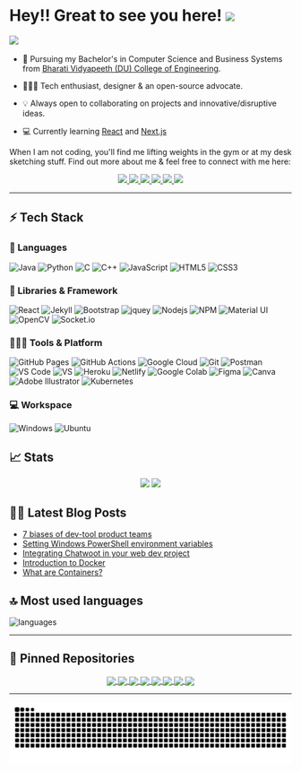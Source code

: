 # Hey!! Great to see you here! <img src="/src/wave.gif" width="30px">

<a href="https://ichoake.github.io"><img src="/src/profile_banner.gif"></a>

* 📖 Pursuing my Bachelor's in Computer Science and Business Systems from [Bharati Vidyapeeth (DU) College of Engineering](https://bvucoepune.edu.in/). 

* 🧑🏻‍💻 Tech enthusiast, designer & an open-source advocate. 

* 💡 Always open to collaborating on projects and innovative/disruptive ideas. 

* 💻 Currently learning [React](https://reactjs.org/) and [Next.js](https://nextjs.org/)

When I am not coding, you'll find me lifting weights in the gym or at my desk sketching stuff. Find out more about me & feel free to connect with me here:

<p align="center">
	<a href="https://www.linkedin.com/in/asmit-malakannawar/">
		<img src="https://img.shields.io/badge/LinkedIn-0077B5?style=for-the-badge&logo=linkedin&logoColor=white" />
	</a>
	<a href="https://twitter.com/Asmit_2952">
		<img src="https://img.shields.io/badge/Twitter-1DA1F2?style=for-the-badge&logo=twitter&logoColor=white" />
	</a>
	<a href="https://dev.to/asmit2952">
		<img src="https://img.shields.io/badge/dev.to-0A0A0A?style=for-the-badge&logo=devdotto&logoColor=white" />
	</a>
        <a href="https://asmit2952.github.io/">
		<img src="https://img.shields.io/badge/portfolio-1AA260?style=for-the-badge&logo=About.me&logoColor=white" />
	</a>
	<a href="https://asmit.bio.link/">
		<img src="https://img.shields.io/badge/bio.link-000000%7D?style=for-the-badge&logo=biolink&logoColor=white" />
	</a>
        <a href="mailto:asmitbm2952002@gmail.com">
		<img src="https://img.shields.io/badge/Gmail-D14836?style=for-the-badge&logo=gmail&logoColor=white" />
	</a>
</p>

---

## ⚡ Tech Stack

### 🚀 Languages

![Java](https://img.shields.io/badge/Java-ED8B00?style=for-the-badge&logo=java&logoColor=white)
![Python](https://img.shields.io/badge/Python-FFD43B?style=for-the-badge&logo=python&logoColor=306998)
![C](https://img.shields.io/badge/C-00599C?style=for-the-badge&logo=c&logoColor=white)
![C++](https://img.shields.io/badge/C%2B%2B-00599C?style=for-the-badge&logo=c%2B%2B&logoColor=white)
![JavaScript](https://img.shields.io/badge/JavaScript-323330?style=for-the-badge&logo=javascript&logoColor=F7DF1E)
![HTML5](https://img.shields.io/badge/HTML5-E34F26?style=for-the-badge&logo=html5&logoColor=white)
![CSS3](https://img.shields.io/badge/CSS3-1572B6?style=for-the-badge&logo=css3&logoColor=white)

### 🧩 Libraries & Framework

![React](https://img.shields.io/badge/React-20232A?style=for-the-badge&logo=react&logoColor=61DAFB)
![Jekyll](https://img.shields.io/badge/Jekyll-CC0000?style=for-the-badge&logo=Jekyll&logoColor=white)
![Bootstrap](https://img.shields.io/badge/Bootstrap-563D7C?style=for-the-badge&logo=bootstrap&logoColor=white)
![jquey](https://img.shields.io/badge/jQuery-0769AD?style=for-the-badge&logo=jquery&logoColor=white)
![Nodejs](https://img.shields.io/badge/Node.js-339933?style=for-the-badge&logo=nodedotjs&logoColor=white)
![NPM](https://img.shields.io/badge/npm-CB3837?style=for-the-badge&logo=npm&logoColor=white)
![Material UI](https://img.shields.io/badge/Material--UI-0081CB?style=for-the-badge&logo=material-ui&logoColor=white)
![OpenCV](https://img.shields.io/badge/OpenCV-27338e?style=for-the-badge&logo=OpenCV&logoColor=white)
![Socket.io](https://img.shields.io/badge/Socket.io-010101?&style=for-the-badge&logo=Socket.io&logoColor=white)

### 🧑🏻‍💻 Tools & Platform

![GitHub Pages](https://img.shields.io/badge/GitHub_Pages-100000?style=for-the-badge&logo=github&logoColor=white)
![GitHub Actions](https://img.shields.io/badge/GitHub_Actions-2088FF?style=for-the-badge&logo=github-actions&logoColor=white)
![Google Cloud](https://img.shields.io/badge/Google_Cloud-4285F4?style=for-the-badge&logo=google-cloud&logoColor=white)
![Git](https://img.shields.io/badge/Git-F05032?style=for-the-badge&logo=git&logoColor=white)
![Postman](https://img.shields.io/badge/Postman-FF6C37?style=for-the-badge&logo=Postman&logoColor=white)
![VS Code](https://img.shields.io/badge/Visual_Studio_Code-0078D4?style=for-the-badge&logo=visual%20studio%20code&logoColor=white)
![VS](https://img.shields.io/badge/Visual_Studio-5C2D91?style=for-the-badge&logo=visual%20studio&logoColor=white)
![Heroku](https://img.shields.io/badge/Heroku-430098?style=for-the-badge&logo=heroku&logoColor=white)
![Netlify](https://img.shields.io/badge/Netlify-00C7B7?style=for-the-badge&logo=netlify&logoColor=white)
![Google Colab](https://img.shields.io/badge/Colab-F9AB00?style=for-the-badge&logo=googlecolab&color=525252)
![Figma](https://img.shields.io/badge/Figma-F24E1E?style=for-the-badge&logo=figma&logoColor=white)
![Canva](https://img.shields.io/badge/Canva-%2300C4CC.svg?&style=for-the-badge&logo=Canva&logoColor=white)
![Adobe Illustrator](https://img.shields.io/badge/Adobe%20Illustrator-FF9A00?style=for-the-badge&logo=adobe%20illustrator&logoColor=white)
![Kubernetes](https://img.shields.io/badge/kubernetes-326ce5.svg?&style=for-the-badge&logo=kubernetes&logoColor=white)

### 💻 Workspace

![Windows](https://img.shields.io/badge/Windows-0078D6?style=for-the-badge&logo=windows&logoColor=white)
![Ubuntu](https://img.shields.io/badge/Ubuntu-E95420?style=for-the-badge&logo=ubuntu&logoColor=white)

## 📈 Stats

<p align="center">
  <img width="48%" src="https://github-readme-stats.vercel.app/api?username=Asmit2952&show_icons=true&hide_border=true&theme=radical" />
  <img width="48%" src="https://github-readme-streak-stats.herokuapp.com/?user=Asmit2952&hide_border=true&theme=radical" />
</p>

## ✍🏻 Latest Blog Posts

<!-- BLOG-POST-LIST:START -->
- [7 biases of dev-tool product teams](https://dev.to/asmit2952/7-biases-of-dev-tool-product-teams-1ng5)
- [Setting Windows PowerShell environment variables](https://dev.to/asmit2952/setting-windows-powershell-environment-variables-2glb)
- [Integrating Chatwoot in your web dev project](https://dev.to/asmit2952/integrating-chatwoot-in-your-web-dev-project-43o9)
- [Introduction to Docker](https://dev.to/asmit2952/introduction-to-docker-23jl)
- [What are Containers?](https://dev.to/asmit2952/what-are-containers-3k10)
<!-- BLOG-POST-LIST:END -->

## 🔝 Most used languages

  <img alt="languages" src="https://github-readme-stats.vercel.app/api/top-langs/?username=Asmit2952&layout=compact&hide_border=true&theme=radical" />

---

## 📕 Pinned Repositories

<p align="center">
<a href="https://github.com/Asmit2952/Asmit2952.github.io">
  <img align="center" src="https://github-readme-stats.vercel.app/api/pin/?username=Asmit2952&repo=Asmit2952.github.io&hide_border=true&theme=radical" />
</a>

<a href="https://github.com/Asmit2952/Twitter-Dynamic-Header">
  <img align="center" src="https://github-readme-stats.vercel.app/api/pin/?username=Asmit2952&repo=Twitter-Dynamic-Header&hide_border=true&theme=radical" />
</a>

<a href="https://github.com/Asmit2952/Weather-App">
  <img align="center" src="https://github-readme-stats.vercel.app/api/pin/?username=Asmit2952&repo=Weather-App&hide_border=true&theme=radical" />
</a>

<a href="https://github.com/Asmit2952/Web-accessibility-tester">
  <img align="center" src="https://github-readme-stats.vercel.app/api/pin/?username=Asmit2952&repo=Web-accessibility-tester&hide_border=true&theme=radical" />
</a>

<a href="https://github.com/Asmit2952/MP3-Player">
  <img align="center" src="https://github-readme-stats.vercel.app/api/pin/?username=Asmit2952&repo=MP3-Player&hide_border=true&theme=radical" />
</a>

<a href="https://github.com/Asmit2952/CLI-passgen">
  <img align="center" src="https://github-readme-stats.vercel.app/api/pin/?username=Asmit2952&repo=CLI-passgen&hide_border=true&theme=radical" />
</a>

<a href="https://github.com/Asmit2952/URL-Shortener">
  <img align="center" src="https://github-readme-stats.vercel.app/api/pin/?username=Asmit2952&repo=URL-Shortener&hide_border=true&theme=radical" />
</a>

<a href="https://github.com/Asmit2952/MsgByte_Chat-App">
  <img align="center" src="https://github-readme-stats.vercel.app/api/pin/?username=Asmit2952&repo=MsgByte_Chat-App&hide_border=true&theme=radical" />
</a>

</p>

<!--![Asmit's GitHub activity graph](https://activity-graph.herokuapp.com/graph?username=Asmit2952&hide_border=true&theme=redical)-->

---

<p align="center">
   <img src="https://github.com/Asmit2952/Asmit2952/blob/output/github-contribution-grid-snake.svg" alt="snake">
</p>
